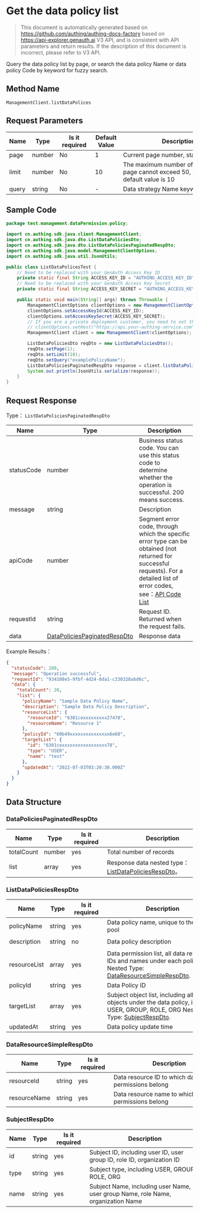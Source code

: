 # Get the data policy list

<!--
Warning⚠️:
Do not modify this document directly,
https://github.com/Authing/authing-docs-factory
Use this project to generate
-->

<LastUpdated />

> This document is automatically generated based on https://github.com/authing/authing-docs-factory based on https://api-explorer.genauth.ai V3 API, and is consistent with API parameters and return results. If the description of this document is incorrect, please refer to V3 API.

Query the data policy list by page, or search the data policy Name or data policy Code by keyword for fuzzy search.

## Method Name

`ManagementClient.listDataPolices`

## Request Parameters

| Name  | Type   | <div style="width:80px">Is it required</div> | <div style="width:60px">Default Value</div> | <div style="width:300px">Description</div>                                         | <div style="width:200px">Example Value</div> |
| ----- | ------ | -------------------------------------------- | ------------------------------------------- | ---------------------------------------------------------------------------------- | -------------------------------------------- |
| page  | number | No                                           | 1                                           | Current page number, starting from 1                                               | `1`                                          |
| limit | number | No                                           | 10                                          | The maximum number of pages per page cannot exceed 50, and the default value is 10 | `10`                                         |
| query | string | No                                           | -                                           | Data strategy Name keyword search                                                  | `examplePolicyName`                          |

## Sample Code

```java
package test.management.dataPermission.policy;

import cn.authing.sdk.java.client.ManagementClient;
import cn.authing.sdk.java.dto.ListDataPoliciesDto;
import cn.authing.sdk.java.dto.ListDataPoliciesPaginatedRespDto;
import cn.authing.sdk.java.model.ManagementClientOptions;
import cn.authing.sdk.java.util.JsonUtils;

public class ListDataPolicesTest {
    // Need to be replaced with your GenAuth Access Key ID
    private static final String ACCESS_KEY_ID = "AUTHING_ACCESS_KEY_ID";
    // Need to be replaced with your GenAuth Access Key Secret
    private static final String ACCESS_KEY_SECRET = "AUTHING_ACCESS_KEY_SECRET";

    public static void main(String[] args) throws Throwable {
        ManagementClientOptions clientOptions = new ManagementClientOptions();
        clientOptions.setAccessKeyId(ACCESS_KEY_ID);
        clientOptions.setAccessKeySecret(ACCESS_KEY_SECRET);
        // If you are a private deployment customer, you need to set the GenAuth service domain name
        // clientOptions.setHost("https://api.your-authing-service.com");
        ManagementClient client = new ManagementClient(clientOptions);

        ListDataPoliciesDto reqDto = new ListDataPoliciesDto();
        reqDto.setPage(1);
        reqDto.setLimit(10);
        reqDto.setQuery("examplePolicyName");
        ListDataPoliciesPaginatedRespDto response = client.listDataPolices(reqDto);
        System.out.println(JsonUtils.serialize(response));
    }
}

```

## Request Response

Type： `ListDataPoliciesPaginatedRespDto`

| Name       | Type                                                                     | Description                                                                                                                                                                                                                                                                                                                                       |
| ---------- | ------------------------------------------------------------------------ | ------------------------------------------------------------------------------------------------------------------------------------------------------------------------------------------------------------------------------------------------------------------------------------------------------------------------------------------------- |
| statusCode | number                                                                   | Business status code. You can use this status code to determine whether the operation is successful. 200 means success.                                                                                                                                                                                                                           |
| message    | string                                                                   | Description                                                                                                                                                                                                                                                                                                                                       |
| apiCode    | number                                                                   | Segment error code, through which the specific error type can be obtained (not returned for successful requests). For a detailed list of error codes, see：[API Code List](https://api-explorer.genauth.ai/?tag=group/%E5%BC%80%E5%8F%91%E5%87%86%E5%A4%87#tag/%E5%BC%80%E5%8F%91%E5%87%86%E5%A4%87/%E9%94%99%E8%AF%AF%E5%A4%84%E7%90%86/apiCode) |
| requestId  | string                                                                   | Request ID. Returned when the request fails.                                                                                                                                                                                                                                                                                                      |
| data       | <a href="#DataPoliciesPaginatedRespDto">DataPoliciesPaginatedRespDto</a> | Response data                                                                                                                                                                                                                                                                                                                                     |

Example Results：

```json
{
  "statusCode": 200,
  "message": "Operation successful",
  "requestId": "934108e5-9fbf-4d24-8da1-c330328abd6c",
  "data": {
    "totalCount": 20,
    "list": {
      "policyName": "Sample Data Policy Name",
      "description": "Sample Data Policy Description",
      "resourceList": {
        "resourceId": "6301cexxxxxxxxx27478",
        "resourceName": "Resource 1"
      },
      "policyId": "60b49xxxxxxxxxxxxxxx6e68",
      "targetList": {
        "id": "6301cexxxxxxxxxxxxxxxxx78",
        "type": "USER",
        "name": "test"
      },
      "updatedAt": "2022-07-03T03:20:30.000Z"
    }
  }
}
```

## Data Structure

### <a id="DataPoliciesPaginatedRespDto"></a> DataPoliciesPaginatedRespDto

| Name       | Type   | <div style="width:80px">Is it required</div> | <div style="width:300px">Description</div>                                                  | <div style="width:200px">Example Value</div> |
| ---------- | ------ | -------------------------------------------- | ------------------------------------------------------------------------------------------- | -------------------------------------------- |
| totalCount | number | yes                                          | Total number of records                                                                     | `20`                                         |
| list       | array  | yes                                          | Response data nested type：<a href="#ListDataPoliciesRespDto">ListDataPoliciesRespDto</a>。 |                                              |

### <a id="ListDataPoliciesRespDto"></a> ListDataPoliciesRespDto

| Name         | Type   | <div style="width:80px">Is it required</div> | <div style="width:300px">Description</div>                                                                                                                            | <div style="width:200px">Example Value</div> |
| ------------ | ------ | -------------------------------------------- | --------------------------------------------------------------------------------------------------------------------------------------------------------------------- | -------------------------------------------- |
| policyName   | string | yes                                          | Data policy name, unique to the user pool                                                                                                                             | `Sample data policy name`                    |
| description  | string | no                                           | Data policy description                                                                                                                                               | `Sample data policy description`             |
| resourceList | array  | yes                                          | Data permission list, all data resource IDs and names under each policy Nested Type: <a href="#DataResourceSimpleRespDto">DataResourceSimpleRespDto</a>.              |                                              |
| policyId     | string | yes                                          | Data Policy ID                                                                                                                                                        | `60b49xxxxxxxxxxxxxxx6e68`                   |
| targetList   | array  | yes                                          | Subject object list, including all subject objects under the data policy, including USER, GROUP, ROLE, ORG Nested Type: <a href="#SubjectRespDto">SubjectRespDto</a>. |                                              |
| updatedAt    | string | yes                                          | Data policy update time                                                                                                                                               | `2022-07-03T03:20:30.000Z`                   |

### <a id="DataResourceSimpleRespDto"></a> DataResourceSimpleRespDto

| Name         | Type   | <div style="width:80px">Is it required</div> | <div style="width:300px">Description</div>          | <div style="width:200px">Example Value</div> |
| ------------ | ------ | -------------------------------------------- | --------------------------------------------------- | -------------------------------------------- |
| resourceId   | string | yes                                          | Data resource ID to which data permissions belong   | `6301cexxxxxxxxx27478`                       |
| resourceName | string | yes                                          | Data resource name to which data permissions belong | `Resource 1`                                 |

### <a id="SubjectRespDto"></a> SubjectRespDto

| Name | Type   | <div style="width:80px">Is it required</div> | <div style="width:300px">Description</div>                                       | <div style="width:200px">Example Value</div> |
| ---- | ------ | -------------------------------------------- | -------------------------------------------------------------------------------- | -------------------------------------------- |
| id   | string | yes                                          | Subject ID, including user ID, user group ID, role ID, organization ID           | `6301cexxxxxxxxxxxxxxxxx78`                  |
| type | string | yes                                          | Subject type, including USER, GROUP, ROLE, ORG                                   | USER                                         |
| name | string | yes                                          | Subject Name, including user Name, user group Name, role Name, organization Name | `test`                                       |
